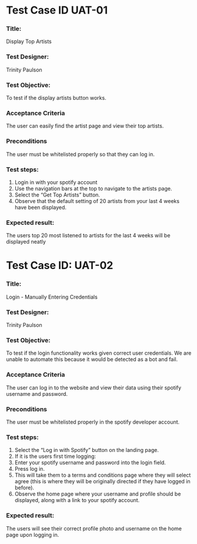 # Test Case ID UAT-01
### Title:
Display Top Artists
### Test Designer:
Trinity Paulson
### Test Objective:
To test if the display artists button works.
### Acceptance Criteria
The user can easily find the artist page and view their top artists.
### Preconditions
The user must be whitelisted properly so that they can log in.
### Test steps:
1. Login in with your spotify account
2. Use the navigation bars at the top to navigate to the artists page.
3. Select the “Get Top Artists” button.
4. Observe that the default setting of 20 artists from your last 4 weeks have been displayed.
### Expected result:
The users top 20 most listened to artists for the last 4 weeks will be displayed neatly

# Test Case ID: UAT-02
### Title:
Login - Manually Entering Credentials
### Test Designer:
Trinity Paulson
### Test Objective:
To test if the login functionality works given correct user credentials. We are unable to automate this because it would be detected as a bot and fail.
### Acceptance Criteria
The user can log in to the website and view their data using their spotify username and password.
### Preconditions
The user must be whitelisted properly in the spotify developer account. 
### Test steps:
1. Select the “Log in with Spotify” button on the landing page.
2. If it is the users first time logging:
3. Enter your spotify username and password into the login field.
4. Press log in.
5. This will take them to a terms and conditions page where they will select agree (this is where they will be originally directed if they have logged in before).
6. Observe the home page where your username and profile should be displayed, along with a link to your spotify account. 
### Expected result:
The users will see their correct profile photo and username on the home page upon logging in.



